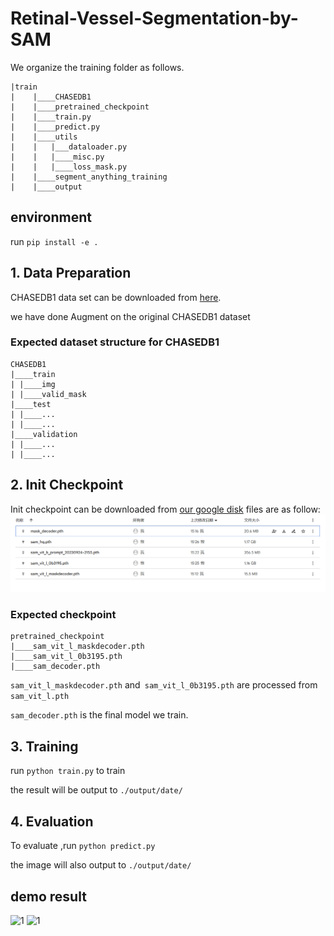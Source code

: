 # Retinal-Vessel-Segmentation-by-SAM


We organize the training folder as follows.

```
|train
|    |____CHASEDB1
|    |____pretrained_checkpoint
|    |____train.py
|    |____predict.py
|    |____utils
|    |   |___dataloader.py
|    |   |____misc.py
|    |   |____loss_mask.py
|    |____segment_anything_training
|    |____output
```
## environment
run ```pip install -e .``` 

## 1. Data Preparation

CHASEDB1 data set can be downloaded from [here](https://drive.google.com/drive/folders/1-kzNpA_vdlIzaGZEURr5DJvVMDCugaQc?usp=drive_link).

we have done Augment on the original CHASEDB1 dataset

### Expected dataset structure for CHASEDB1

```
CHASEDB1
|____train
| |____img
| |____valid_mask
|____test
| |____...
| |____...
|____validation
| |____...
| |____...

```

## 2. Init Checkpoint
Init checkpoint can be downloaded from [our google disk](https://drive.google.com/drive/folders/1-kzNpA_vdlIzaGZEURr5DJvVMDCugaQc?usp=drive_link)
files are as follow:
![](./train/1.png)

### Expected checkpoint

```
pretrained_checkpoint
|____sam_vit_l_maskdecoder.pth
|____sam_vit_l_0b3195.pth
|____sam_decoder.pth 
```

```sam_vit_l_maskdecoder.pth``` and``` sam_vit_l_0b3195.pth``` are processed from ```sam_vit_l.pth```

```sam_decoder.pth```  is the final model we train.


## 3. Training
run ```python train.py``` to train 

the result will be output to ```./output/date/```

## 4. Evaluation
To evaluate ,run ```python predict.py```

the image will also output to ```./output/date/```


## demo result
![1](./train/output/20230928-2049/0_0_0.png)
![1](./train/output/20230928-2049/0_1_0.png)